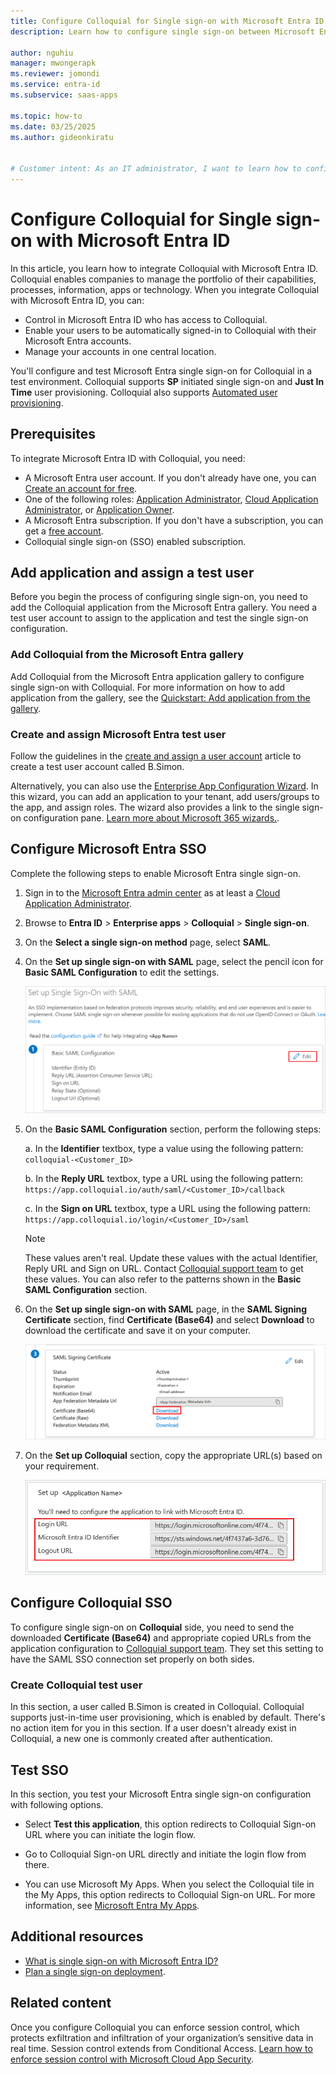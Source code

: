 ```yaml
---
title: Configure Colloquial for Single sign-on with Microsoft Entra ID
description: Learn how to configure single sign-on between Microsoft Entra ID and Colloquial.

author: nguhiu
manager: mwongerapk
ms.reviewer: jomondi
ms.service: entra-id
ms.subservice: saas-apps

ms.topic: how-to
ms.date: 03/25/2025
ms.author: gideonkiratu


# Customer intent: As an IT administrator, I want to learn how to configure single sign-on between Microsoft Entra ID and Colloquial so that I can control who has access to Colloquial, enable automatic sign-in with Microsoft Entra accounts, and manage my accounts in one central location.
---
```


# Configure Colloquial for Single sign-on with Microsoft Entra ID

In this article, you learn how to integrate Colloquial with Microsoft Entra ID. Colloquial enables companies to manage the portfolio of their capabilities, processes, information, apps or technology. When you integrate Colloquial with Microsoft Entra ID, you can:

* Control in Microsoft Entra ID who has access to Colloquial.
* Enable your users to be automatically signed-in to Colloquial with their Microsoft Entra accounts.
* Manage your accounts in one central location.

You'll configure and test Microsoft Entra single sign-on for Colloquial in a test environment. Colloquial supports **SP** initiated single sign-on and **Just In Time** user provisioning. Colloquial also supports [Automated user provisioning](colloquial-provisioning-tutorial.md).


## Prerequisites

To integrate Microsoft Entra ID with Colloquial, you need:

* A Microsoft Entra user account. If you don't already have one, you can [Create an account for free](https://azure.microsoft.com/pricing/purchase-options/azure-account?cid=msft_learn).
* One of the following roles: [Application Administrator](/entra/identity/role-based-access-control/permissions-reference#application-administrator), [Cloud Application Administrator](/entra/identity/role-based-access-control/permissions-reference#cloud-application-administrator), or [Application Owner](/entra/fundamentals/users-default-permissions#owned-enterprise-applications).
* A Microsoft Entra subscription. If you don't have a subscription, you can get a [free account](https://azure.microsoft.com/pricing/purchase-options/azure-account?cid=msft_learn).
* Colloquial single sign-on (SSO) enabled subscription.

## Add application and assign a test user

Before you begin the process of configuring single sign-on, you need to add the Colloquial application from the Microsoft Entra gallery. You need a test user account to assign to the application and test the single sign-on configuration.

<a name='add-colloquial-from-the-azure-ad-gallery'></a>

### Add Colloquial from the Microsoft Entra gallery

Add Colloquial from the Microsoft Entra application gallery to configure single sign-on with Colloquial. For more information on how to add application from the gallery, see the [Quickstart: Add application from the gallery](~/identity/enterprise-apps/add-application-portal.md).

<a name='create-and-assign-azure-ad-test-user'></a>

### Create and assign Microsoft Entra test user

Follow the guidelines in the [create and assign a user account](~/identity/enterprise-apps/add-application-portal-assign-users.md) article to create a test user account called B.Simon.

Alternatively, you can also use the [Enterprise App Configuration Wizard](https://portal.office.com/AdminPortal/home?Q=Docs#/azureadappintegration). In this wizard, you can add an application to your tenant, add users/groups to the app, and assign roles. The wizard also provides a link to the single sign-on configuration pane. [Learn more about Microsoft 365 wizards.](/microsoft-365/admin/misc/azure-ad-setup-guides). 

<a name='configure-azure-ad-sso'></a>

## Configure Microsoft Entra SSO

Complete the following steps to enable Microsoft Entra single sign-on.

1. Sign in to the [Microsoft Entra admin center](https://entra.microsoft.com) as at least a [Cloud Application Administrator](~/identity/role-based-access-control/permissions-reference.md#cloud-application-administrator).
1. Browse to **Entra ID** > **Enterprise apps** > **Colloquial** > **Single sign-on**.
1. On the **Select a single sign-on method** page, select **SAML**.
1. On the **Set up single sign-on with SAML** page, select the pencil icon for **Basic SAML Configuration** to edit the settings.

   ![Screenshot shows how to edit Basic SAML Configuration.](common/edit-urls.png "Basic Configuration")

1. On the **Basic SAML Configuration** section, perform the following steps:

	a. In the **Identifier** textbox, type a value using the following pattern:
    `colloquial-<Customer_ID>`

    b. In the **Reply URL** textbox, type a URL using the following pattern:
    `https://app.colloquial.io/auth/saml/<Customer_ID>/callback`

	c. In the **Sign on URL** textbox, type a URL using the following pattern:
    `https://app.colloquial.io/login/<Customer_ID>/saml`

	> [!NOTE]
    > These values aren't real. Update these values with the actual Identifier, Reply URL and Sign on URL. Contact [Colloquial support team](mailto:support@colloquial.io) to get these values. You can also refer to the patterns shown in the **Basic SAML Configuration** section.

1. On the **Set up single sign-on with SAML** page, in the **SAML Signing Certificate** section, find **Certificate (Base64)** and select **Download** to download the certificate and save it on your computer.

	![Screenshot showing the certificate download link.](common/certificatebase64.png)

1. On the **Set up Colloquial** section, copy the appropriate URL(s) based on your requirement.

	![Screenshot shows to copy configuration appropriate URL.](common/copy-configuration-urls.png "Metadata")

## Configure Colloquial SSO

To configure single sign-on on **Colloquial** side, you need to send the downloaded **Certificate (Base64)** and appropriate copied URLs from the application configuration to [Colloquial support team](mailto:support@colloquial.io). They set this setting to have the SAML SSO connection set properly on both sides.

### Create Colloquial test user

In this section, a user called B.Simon is created in Colloquial. Colloquial supports just-in-time user provisioning, which is enabled by default. There's no action item for you in this section. If a user doesn't already exist in Colloquial, a new one is commonly created after authentication.

## Test SSO 

In this section, you test your Microsoft Entra single sign-on configuration with following options. 

* Select **Test this application**, this option redirects to Colloquial Sign-on URL where you can initiate the login flow. 

* Go to Colloquial Sign-on URL directly and initiate the login flow from there.

* You can use Microsoft My Apps. When you select the Colloquial tile in the My Apps, this option redirects to Colloquial Sign-on URL. For more information, see [Microsoft Entra My Apps](/azure/active-directory/manage-apps/end-user-experiences#azure-ad-my-apps).

## Additional resources

* [What is single sign-on with Microsoft Entra ID?](~/identity/enterprise-apps/what-is-single-sign-on.md)
* [Plan a single sign-on deployment](~/identity/enterprise-apps/plan-sso-deployment.md).

## Related content

Once you configure Colloquial you can enforce session control, which protects exfiltration and infiltration of your organization’s sensitive data in real time. Session control extends from Conditional Access. [Learn how to enforce session control with Microsoft Cloud App Security](/cloud-app-security/proxy-deployment-aad).
